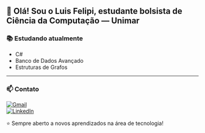 ## 👋 Olá! Sou o Luis Felipi, estudante bolsista de Ciência da Computação — Unimar
### 📚 Estudando atualmente
- C#  
- Banco de Dados Avançado  
- Estruturas de Grafos  

---

### 📫 Contato
[![Gmail](https://img.shields.io/badge/Gmail-D14836?style=for-the-badge&logo=gmail&logoColor=white)](mailto:linsluisfelipi@gmail.com)  
[![LinkedIn](https://img.shields.io/badge/LinkedIn-0077B5?style=for-the-badge&logo=linkedin&logoColor=white)](https://www.linkedin.com/in/luiisLIins)  



⭐ Sempre aberto a novos aprendizados na área de tecnologia!
